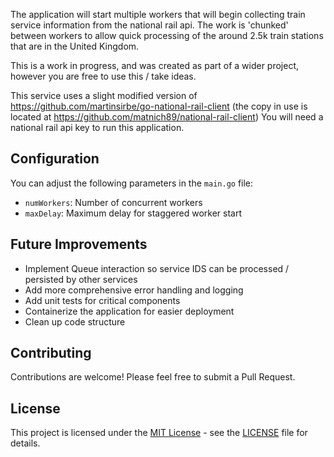 The application will start multiple workers that will begin collecting train service information from the national rail api. The work is 'chunked' between workers to allow quick processing 
of the around 2.5k train stations that are in the United Kingdom. 

This is a work in progress, and was created as part of a wider project, however you are free to use this / take ideas. 

This service uses a slight modified version of https://github.com/martinsirbe/go-national-rail-client  (the copy in use is located at https://github.com/matnich89/national-rail-client)
You will need a national rail api key to run this application.

## Configuration

You can adjust the following parameters in the `main.go` file:

- `numWorkers`: Number of concurrent workers
- `maxDelay`: Maximum delay for staggered worker start


## Future Improvements

- Implement Queue interaction so service IDS can be processed / persisted by other services
- Add more comprehensive error handling and logging
- Add unit tests for critical components
- Containerize the application for easier deployment
- Clean up code structure

## Contributing

Contributions are welcome! Please feel free to submit a Pull Request.

## License


This project is licensed under the [MIT License](LICENSE.txt) - see the [LICENSE](LICENSE.txt) file for details.
